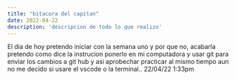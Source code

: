 ```yaml
---
title: "bitacora del capitan"
date: 2022-04-22
description: 'descripcion de todo lo que realizo'
---
```

El dia de hoy pretendo iniciar con la semana uno y por que no, acabarla pretendo como dice la instrucion ponerlo en mi computadora y usar git para enviar los cambios a git hub y asi aprobechar practicar al mismo tiempo aun no me decido si usare el vscode o la terminal..  22/04/22 1:33pm
